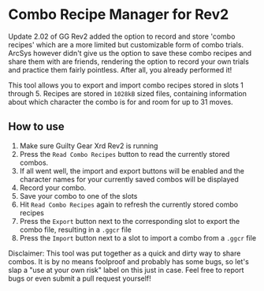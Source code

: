 # Combo Recipe Manager for Rev2
Update 2.02 of GG Rev2 added the option to record and store 'combo recipes' which are a more limited but customizable form of combo trials. ArcSys however didn't give us the option to save these combo recipes and share them with are friends, rendering the option to record your own trials and practice them fairly pointless. After all, you already performed it!

This tool allows you to export and import combo recipes stored in slots 1 through 5. Recipes are stored in `1028kB` sized files, containing information about which character the combo is for and room for up to 31 moves.

## How to use
1. Make sure Guilty Gear Xrd Rev2 is running
2. Press the `Read Combo Recipes` button to read the currently stored combos.
3. If all went well, the import and export buttons will be enabled and the character names for your currently saved combos will be displayed
4. Record your combo.
5. Save your combo to one of the slots
6. Hit `Read Combo Recipes` again to refresh the currently stored combo recipes
7. Press the `Export` button next to the corresponding slot to export the combo file, resulting in a `.ggcr` file
8. Press the `Import` button next to a slot to import a combo from a `.ggcr` file

Disclaimer: This tool was put together as a quick and dirty way to share combos. It is by no means foolproof and probably has some bugs, so let's slap a "use at your own risk" label on this just in case.
Feel free to report bugs or even submit a pull request yourself!
